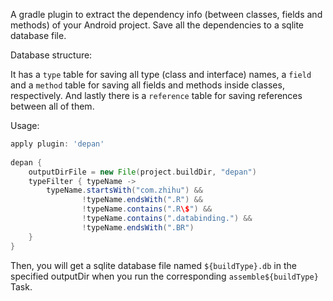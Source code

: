 A gradle plugin to extract the dependency info (between classes, fields and methods) of your Android project. Save all the dependencies to a sqlite database file.

Database structure:

It has a `type` table for saving all type (class and interface) names, a `field` and a `method` table for saving all fields and methods inside classes, respectively. And lastly there is a `reference` table for saving references between all of them.

Usage:

```gradle
apply plugin: 'depan'
 
depan {
    outputDirFile = new File(project.buildDir, "depan")
    typeFilter { typeName ->
        typeName.startsWith("com.zhihu") &&
                !typeName.endsWith(".R") &&
                !typeName.contains(".R\$") &&
                !typeName.contains(".databinding.") &&
                !typeName.endsWith(".BR")
    }
}
```

Then, you will get a sqlite database file named `${buildType}.db` in the specified outputDir when you run the corresponding `assemble${buildType}` Task.
